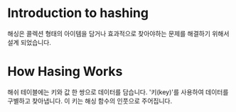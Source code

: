 # Introduction to hashing
  해싱은 콜렉션 형태의 아이템을 담거나 효과적으로 찾아야하는 문제를 해결하기 위해서 설계 되었습니다.
# How Hasing Works
 
  해쉬 테이블에는 키와 값 한 쌍으로 데이터를 담습니다.
  '키(key)'를 사용하여 데이터를 구별하고 찾아냅니다. 이 키는 해싱 함수의 인풋으로 주어집니다.

 
